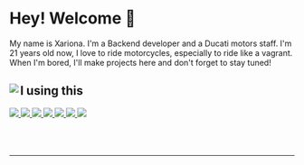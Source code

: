 <h1>Hey! Welcome 👋</h1>
<p>My name is Xariona. I'm a Backend developer and a Ducati motors staff. I'm 21 years old now, I love to ride motorcycles, especially to ride like a vagrant. When I'm bored, I'll make projects here and don't forget to stay tuned!</p>
<div align="flex">
  <img align="left" src="https://github-readme-stats.vercel.app/api?username=xarionawashere&show_icons=true&theme=synthwave&hide_border=true&include_all_commits=true">
  <div>
    <h2>I using this</h2>
    <div align="flex">
      <a href="https://discord.com/">
        <img src="https://img.shields.io/badge/-Discord-5865F2?style=flat-square&logo=discord&logoColor=white"> 
      </a>
      <a href="https://www.spotify.com/tr/">
        <img src="https://img.shields.io/badge/-Spotify-1ED760?style=flat-square&logo=spotify&logoColor=white">
      </a>
      <a href="https://developer.mozilla.org/en-US/docs/Web/JavaScript">
        <img src="https://img.shields.io/badge/-Javascript-edb200?style=flat-square&logo=javascript&logoColor=white"> 
      </a>
      <a href="https://www.typescriptlang.org/docs/">
        <img src="https://img.shields.io/badge/-TypeScript-007ACC?style=flat-square&logo=typescript&logoColor=white">
      </a>
      <a href="https://nodejs.org/">
        <img src="https://img.shields.io/badge/-Node.js-43853d?style=flat-square&logo=node-dot-js&logoColor=white">
      </a>
      <a href="https://www.mongodb.com/">
        <img src="https://img.shields.io/badge/-MongoDB-47A248?style=flat-square&logo=mongodb&logoColor=white">
      </a>
      <a href="https://firebase.google.com/">
        <img src="https://img.shields.io/badge/-Firebase-FFCA28?style=flat-square&logo=firebase&logoColor=black">
      </a>
    </div>
  </div>
</div>
<br>
<br>
<br>
<hr>
